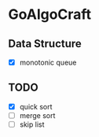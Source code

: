 # GoAlgoCraft


## Data Structure

- [x] monotonic queue

## TODO
- [x] quick sort
- [ ] merge sort
- [ ] skip list